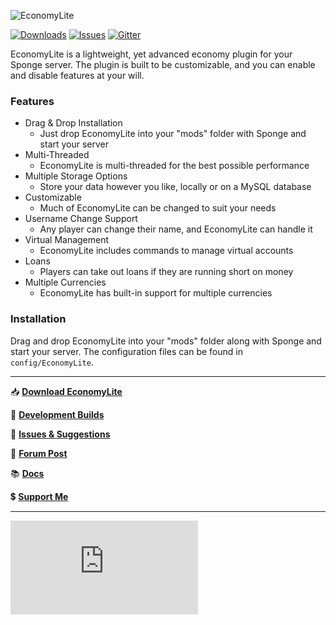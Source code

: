 ![EconomyLite](http://i.imgur.com/MsuOo9w.png)

[![Downloads](https://img.shields.io/github/downloads/flibio/economylite/total.svg?style=flat-square)](https://github.com/Flibio/EconomyLite/releases)
[![Issues](https://img.shields.io/github/issues/flibio/economylite.svg?style=flat-square)](http://www.github.com/Flibio/EconomyLite/issues/)
[![Gitter](https://img.shields.io/badge/chat-on_gitter-3F51B5.svg?style=flat-square)](https://gitter.im/Flibio/EconomyLite)

EconomyLite is a lightweight, yet advanced economy plugin for your Sponge server. The plugin is built to be customizable, and you can enable and disable features at your will.

### Features

- Drag & Drop Installation
  - Just drop EconomyLite into your "mods" folder with Sponge and start your server
- Multi-Threaded
  -  EconomyLite is multi-threaded for the best possible performance
- Multiple Storage Options
  - Store your data however you like, locally or on a MySQL database
- Customizable
  - Much of EconomyLite can be changed to suit your needs
- Username Change Support
  - Any player can change their name, and EconomyLite can handle it 
- Virtual Management
  - EconomyLite includes commands to manage virtual accounts
- Loans
  - Players can take out loans if they are running short on money
- Multiple Currencies
  - EconomyLite has built-in support for multiple currencies

### Installation

Drag and drop EconomyLite into your "mods" folder along with Sponge and start your server. The configuration files can be found in `config/EconomyLite`.

---

:inbox_tray: [**Download EconomyLite**][1]

:wrench: [**Development Builds**][2]

:speech_balloon: [**Issues & Suggestions**][3]

:newspaper: [**Forum Post**][4]

:books: [**Docs**][5]

:heavy_dollar_sign: [**Support Me**][6]

---

![EconomyLite Statistics](http://i.flibio.net/economylite.php)

[1]: https://github.com/Flibio/EconomyLite/releases
[2]: http://continuum.flibio.net/project/EconomyLite
[3]: https://github.com/Flibio/EconomyLite/issues
[4]: https://forums.spongepowered.org/t/economylite/7045
[5]: http://flibiostudio.github.io/EconomyLiteDocs/index.html
[6]: http://flibio.weebly.com/support-me.html
